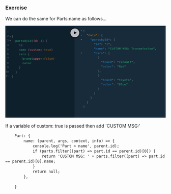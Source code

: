 ### Exercise

We can do the same for Parts:name as follows...

![gql](../_images/cars-parts-custom-exercise.png)

If a variable of custom: true is passed then add 'CUSTOM MSG:'

```
	Part: {
		name: (parent, args, context, info) => {
			console.log('Part > name', parent.id);
			if (parts.filter((part) => part.id == parent.id)[0]) {
				return 'CUSTOM MSG: ' + parts.filter((part) => part.id == parent.id)[0].name;
			}
			return null;
		},

	}
```
